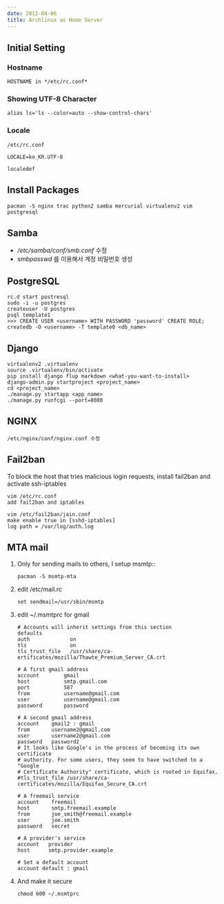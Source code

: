 ```yaml
---
date: 2012-04-06
title: Archlinux as Home Server
---
```


Initial Setting
---------------

### Hostname

    HOSTNAME in */etc/rc.conf*

### Showing UTF-8 Character

    alias ls='ls --color=auto --show-control-chars'

### Locale

    /etc/rc.conf

    LOCALE=ko_KR.UTF-8

    localedef 

Install Packages
----------------

    pacman -S nginx trac python2 samba mercurial virtualenv2 vim postgresql

Samba
-----

- */etc/samba/conf/smb.conf* 수정
- *smbpasswd* 를 이용해서 계정 비밀번호 생성

PostgreSQL
----------

    rc.d start postresql
    sudo -i -u postgres
    createuser -U postgres
    psql template1
    >>> CREATE USER <username> WITH PASSWORD 'password' CREATE ROLE;
    createdb -O <username> -T template0 <db_name>

Django
------

    virtualenv2 .virtualenv
    source .virtualenv/bin/activate
    pip install django flup markdown <what-you-want-to-install>
    django-admin.py startproject <project_name>
    cd <project_name>
    ./manage.py startapp <app_name>
    ./manage.py runfcgi --port=8080

NGINX
------

    /etc/nginx/conf/nginx.conf 수정

Fail2ban
---------

To block the host that tries malicious login requests, install fail2ban and activate ssh-iptables

    vim /etc/rc.conf
    add fail2ban and iptables

    vim /etc/fail2ban/jain.conf
    make enable true in [sshd-iptables]
    log path = /var/log/auth.log

MTA mail
--------

1.  Only for sending mails to others, I setup msmtp::

        pacman -S msmtp-mta

2.  edit /etc/mail.rc

        set sendmail=/usr/sbin/msmtp

3.  edit ~/.msmtprc  for gmail

        # Accounts will inherit settings from this section
        defaults
        auth             on
        tls              on
        tls_trust_file   /usr/share/ca-
        ertificates/mozilla/Thawte_Premium_Server_CA.crt
        
        # A first gmail address
        account        gmail
        host           smtp.gmail.com
        port           587
        from           username@gmail.com
        user           username@gmail.com
        password       password
        
        # A second gmail address
        account    gmail2 : gmail
        from       username2@gmail.com
        user       username2@gmail.com
        password   password2
        # It looks like Google's in the process of becoming its own certificate
        # authority. For some users, they seem to have switched to a "Google
        # Certificate Authority" certificate, which is rooted in Equifax.
        #tls_trust_file /usr/share/ca-certificates/mozilla/Equifax_Secure_CA.crt
        
        # A freemail service
        account    freemail
        host       smtp.freemail.example
        from       joe_smith@freemail.example
        user       joe.smith
        password   secret
        
        # A provider's service
        account   provider
        host      smtp.provider.example
        
        # Set a default account
        account default : gmail

4.  And make it secure

        chmod 600 ~/.msmtprc